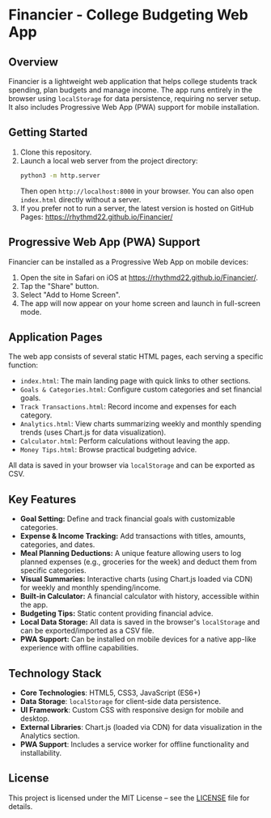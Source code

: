 # Financier - College Budgeting Web App

## Overview

Financier is a lightweight web application that helps college students track spending, plan budgets and manage income. The app runs entirely in the browser using `localStorage` for data persistence, requiring no server setup. It also includes Progressive Web App (PWA) support for mobile installation.

## Getting Started

1. Clone this repository.
2. Launch a local web server from the project directory:
   ```bash
   python3 -m http.server
   ```
   Then open `http://localhost:8000` in your browser. You can also open `index.html` directly without a server.
3. If you prefer not to run a server, the latest version is hosted on GitHub Pages:
   <https://rhythmd22.github.io/Financier/>

## Progressive Web App (PWA) Support

Financier can be installed as a Progressive Web App on mobile devices:
1. Open the site in Safari on iOS at <https://rhythmd22.github.io/Financier/>.
2. Tap the "Share" button.
3. Select "Add to Home Screen".
4. The app will now appear on your home screen and launch in full-screen mode.

## Application Pages

The web app consists of several static HTML pages, each serving a specific function:

- `index.html`: The main landing page with quick links to other sections.
- `Goals & Categories.html`: Configure custom categories and set financial goals.
- `Track Transactions.html`: Record income and expenses for each category.
- `Analytics.html`: View charts summarizing weekly and monthly spending trends (uses Chart.js for data visualization).
- `Calculator.html`: Perform calculations without leaving the app.
- `Money Tips.html`: Browse practical budgeting advice.

All data is saved in your browser via `localStorage` and can be exported as CSV.

## Key Features

- **Goal Setting:** Define and track financial goals with customizable categories.
- **Expense & Income Tracking:** Add transactions with titles, amounts, categories, and dates.
- **Meal Planning Deductions:** A unique feature allowing users to log planned expenses (e.g., groceries for the week) and deduct them from specific categories.
- **Visual Summaries:** Interactive charts (using Chart.js loaded via CDN) for weekly and monthly spending/income.
- **Built-in Calculator:** A financial calculator with history, accessible within the app.
- **Budgeting Tips:** Static content providing financial advice.
- **Local Data Storage:** All data is saved in the browser's `localStorage` and can be exported/imported as a CSV file.
- **PWA Support:** Can be installed on mobile devices for a native app-like experience with offline capabilities.

## Technology Stack

- **Core Technologies**: HTML5, CSS3, JavaScript (ES6+)
- **Data Storage**: `localStorage` for client-side data persistence.
- **UI Framework**: Custom CSS with responsive design for mobile and desktop.
- **External Libraries**: Chart.js (loaded via CDN) for data visualization in the Analytics section.
- **PWA Support**: Includes a service worker for offline functionality and installability.

## License

This project is licensed under the MIT License – see the [LICENSE](LICENSE) file for details.
